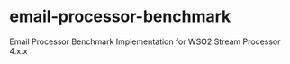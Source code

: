 # email-processor-benchmark
Email Processor Benchmark Implementation for WSO2 Stream Processor 4.x.x
